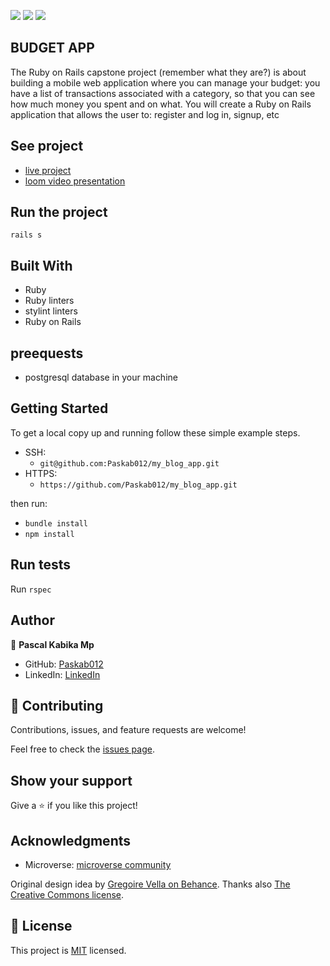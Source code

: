 ![](https://img.shields.io/badge/Microverse-blueviolet)
![](https://img.shields.io/badge/ruby-red)
![](https://img.shields.io/badge/RoR-pink)

## BUDGET APP

The Ruby on Rails capstone project (remember what they are?) is about building a mobile web application where you can manage your budget: you have a list of transactions associated with a category, so that you can see how much money you spent and on what. You will create a Ruby on Rails application that allows the user to: register and log in, signup, etc

## See project
- [live project](https://budget-app-rails.herokuapp.com/)
- [loom video presentation](https://www.loom.com/share/68b21efe119c4eb2834a524aa0208ff6)

## Run the project

`rails s`

## Built With

- Ruby
- Ruby linters
- stylint linters
- Ruby on Rails

## preequests

- postgresql database in your machine

## Getting Started

To get a local copy up and running follow these simple example steps.

- SSH:
  - `git@github.com:Paskab012/my_blog_app.git`
- HTTPS:
  - `https://github.com/Paskab012/my_blog_app.git`

then run:

- `bundle install`
- `npm install`

## Run tests

Run `rspec`

## Author

👤 **Pascal Kabika Mp**

- GitHub: [Paskab012](https://github.com/KABIKA681?tab=overview&from=2021-12-01&to=2021-12-31)
- LinkedIn: [LinkedIn](https://www.linkedin.com/in/pascal-kabika-443061220/)

## 🤝 Contributing

Contributions, issues, and feature requests are welcome!

Feel free to check the [issues page](https://github.com/vikipretium/blog-app/issues).

## Show your support

Give a ⭐️ if you like this project!

## Acknowledgments

- Microverse: [microverse community](https://github.com/microverseinc)

Original design idea by [Gregoire Vella on Behance](https://www.behance.net/gregoirevella). Thanks also [The Creative Commons license](https://creativecommons.org/licenses/by-nc/4.0/).

## 📝 License

This project is [MIT](./MIT.md) licensed.
